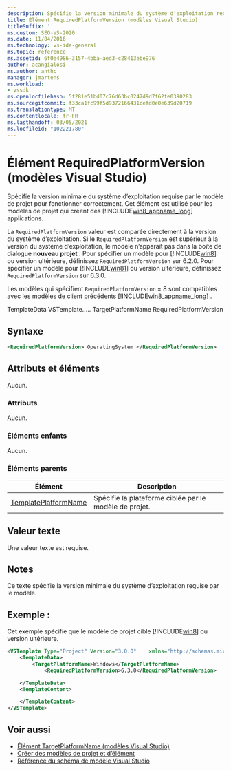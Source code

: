 ```yaml
---
description: Spécifie la version minimale du système d’exploitation requise par le modèle de projet pour fonctionner correctement.
title: Élément RequiredPlatformVersion (modèles Visual Studio)
titleSuffix: ''
ms.custom: SEO-VS-2020
ms.date: 11/04/2016
ms.technology: vs-ide-general
ms.topic: reference
ms.assetid: 6f0e4986-3157-4bba-aed3-c28413ebe976
author: acangialosi
ms.author: anthc
manager: jmartens
ms.workload:
- vssdk
ms.openlocfilehash: 5f281e51bd07c76d63bc0247d9d7f62fe0390283
ms.sourcegitcommit: f33ca1fc99f5d9372166431cefd0e0e639d20719
ms.translationtype: MT
ms.contentlocale: fr-FR
ms.lasthandoff: 03/05/2021
ms.locfileid: "102221780"
---
```

# <a name="requiredplatformversion-element-visual-studio-templates"></a>Élément RequiredPlatformVersion (modèles Visual Studio)

Spécifie la version minimale du système d’exploitation requise par le modèle de projet pour fonctionner correctement. Cet élément est utilisé pour les modèles de projet qui créent des [!INCLUDE[win8_appname_long](../debugger/includes/win8_appname_long_md.md)] applications.

 La `RequiredPlatformVersion` valeur est comparée directement à la version du système d’exploitation. Si le `RequiredPlatformVersion` est supérieur à la version du système d’exploitation, le modèle n’apparaît pas dans la boîte de dialogue **nouveau projet** . Pour spécifier un modèle pour [!INCLUDE[win8](../debugger/includes/win8_md.md)] ou version ultérieure, définissez `RequiredPlatformVersion` sur 6.2.0. Pour spécifier un modèle pour [!INCLUDE[win81](../debugger/includes/win81_md.md)] ou version ultérieure, définissez `RequiredPlatformVersion` sur 6.3.0.

 Les modèles qui spécifient `RequiredPlatformVersion` = 8 sont compatibles avec les modèles de client précédents [!INCLUDE[win8_appname_long](../debugger/includes/win8_appname_long_md.md)] .

 TemplateData VSTemplate..... TargetPlatformName RequiredPlatformVersion

## <a name="syntax"></a>Syntaxe

```xml
<RequiredPlatformVersion> OperatingSystem </RequiredPlatformVersion>
```

## <a name="attributes-and-elements"></a>Attributs et éléments

 Aucun.

### <a name="attributes"></a>Attributs

 Aucun.

### <a name="child-elements"></a>Éléments enfants

 Aucun.

### <a name="parent-elements"></a>Éléments parents

|Élément|Description|
|-------------|-----------------|
|[TemplatePlatformName](../extensibility/templatedata-element-visual-studio-templates.md)|Spécifie la plateforme ciblée par le modèle de projet.|

## <a name="text-value"></a>Valeur texte

 Une valeur texte est requise.

## <a name="remarks"></a>Notes

 Ce texte spécifie la version minimale du système d’exploitation requise par le modèle.

## <a name="example"></a>Exemple : 

 Cet exemple spécifie que le modèle de projet cible [!INCLUDE[win8](../debugger/includes/win8_md.md)] ou version ultérieure.

```xml
<VSTemplate Type="Project" Version="3.0.0"    xmlns="http://schemas.microsoft.com/developer/vstemplate/2005">
    <TemplateData>
        <TargetPlatformName>Windows</TargetPlatformName>
            <RequiredPlatformVersion>6.3.0</RequiredPlatformVersion>

    </TemplateData>
    <TemplateContent>

    </TemplateContent>
</VSTemplate>
```

## <a name="see-also"></a>Voir aussi

- [Élément TargetPlatformName (modèles Visual Studio)](../extensibility/targetplatformname-element-visual-studio-templates.md)
- [Créer des modèles de projet et d’élément](../ide/creating-project-and-item-templates.md)
- [Référence du schéma de modèle Visual Studio](../extensibility/visual-studio-template-schema-reference.md)
